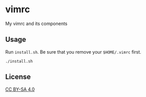 # vimrc

My vimrc and its components

## Usage

Run `install.sh`. Be sure that you remove your `$HOME/.vimrc` first.

```
./install.sh
```

## License

[CC BY-SA 4.0](https://creativecommons.org/licenses/by-sa/4.0/)
